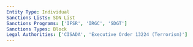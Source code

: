 ```yaml
---
Entity Type: Individual
Sanctions Lists: SDN List
Sanctions Programs: ['IFSR', 'IRGC', 'SDGT']
Sanctions Types: Block
Legal Authorities: ['CISADA', 'Executive Order 13224 (Terrorism)']
---
```

